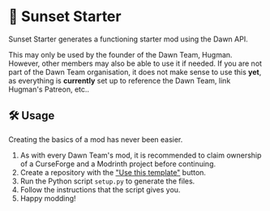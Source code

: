 # 🌠 Sunset Starter
Sunset Starter generates a functioning starter mod using the Dawn API.

This may only be used by the founder of the Dawn Team, Hugman. However, other members may also be able to use it if needed.
If you are not part of the Dawn Team organisation, it does not make sense to use this **yet**, as everything is **currently** set up to reference the Dawn Team, link Hugman's Patreon, etc..

## 🛠 Usage

Creating the basics of a mod has never been easier.
1. As with every Dawn Team's mod, it is recommended to claim ownership of a CurseForge and a Modrinth project before continuing. 
2. Create a repository with the ["Use this template"](https://github.com/DawnTeamMC/SunsetStarter/generate) button.
3. Run the Python script `setup.py` to generate the files.
4. Follow the instructions that the script gives you.
5. Happy modding!